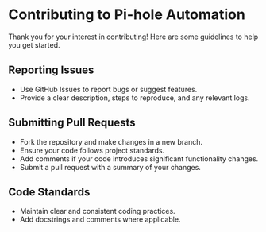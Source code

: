 # Contributing to Pi-hole Automation

Thank you for your interest in contributing! Here are some guidelines to help you get started.

## Reporting Issues
- Use GitHub Issues to report bugs or suggest features.
- Provide a clear description, steps to reproduce, and any relevant logs.

## Submitting Pull Requests
- Fork the repository and make changes in a new branch.
- Ensure your code follows project standards.
- Add comments if your code introduces significant functionality changes.
- Submit a pull request with a summary of your changes.

## Code Standards
- Maintain clear and consistent coding practices.
- Add docstrings and comments where applicable.
